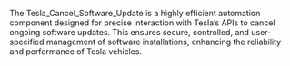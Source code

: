 The Tesla_Cancel_Software_Update is a highly efficient automation component designed for precise interaction with Tesla’s APIs to cancel ongoing software updates. This ensures secure, controlled, and user-specified management of software installations, enhancing the reliability and performance of Tesla vehicles.
